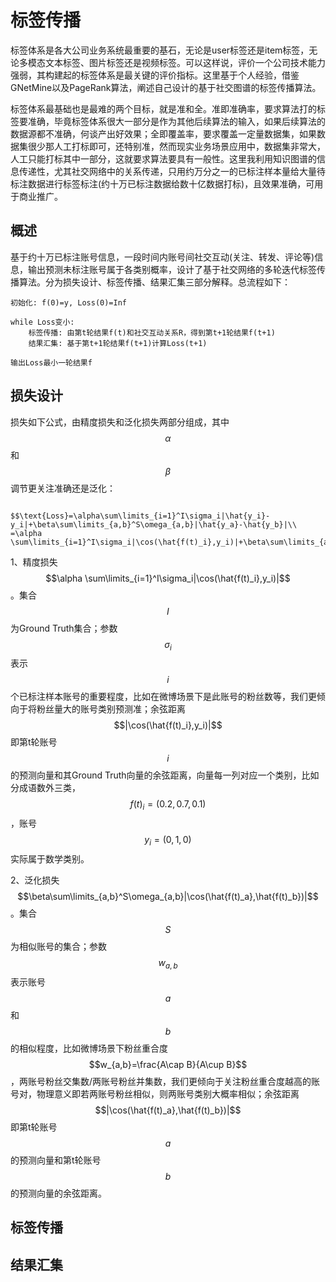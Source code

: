 # 标签传播

标签体系是各大公司业务系统最重要的基石，无论是user标签还是item标签，无论多模态文本标签、图片标签还是视频标签。可以这样说，评价一个公司技术能力强弱，其构建起的标签体系是最关键的评价指标。这里基于个人经验，借鉴GNetMine以及PageRank算法，阐述自己设计的基于社交图谱的标签传播算法。

标签体系最基础也是最难的两个目标，就是准和全。准即准确率，要求算法打的标签要准确，毕竟标签体系很大一部分是作为其他后续算法的输入，如果后续算法的数据源都不准确，何谈产出好效果；全即覆盖率，要求覆盖一定量数据集，如果数据集很少那人工打标即可，还特别准，然而现实业务场景应用中，数据集非常大，人工只能打标其中一部分，这就要求算法要具有一般性。这里我利用知识图谱的信息传递性，尤其社交网络中的关系传递，只用约万分之一的已标注样本量给大量待标注数据进行标签标注\(约十万已标注数据给数十亿数据打标\)，且效果准确，可用于商业推广。

## 概述

基于约十万已标注账号信息，一段时间内账号间社交互动\(关注、转发、评论等\)信息，输出预测未标注账号属于各类别概率，设计了基于社交网络的多轮迭代标签传播算法。分为损失设计、标签传播、结果汇集三部分解释。总流程如下：

```text
初始化: f(0)=y, Loss(0)=Inf

while Loss变小:
    标签传播: 由第t轮结果f(t)和社交互动关系R，得到第t+1轮结果f(t+1)
    结果汇集: 基于第t+1轮结果f(t+1)计算Loss(t+1)

输出Loss最小一轮结果f
```

## 损失设计

损失如下公式，由精度损失和泛化损失两部分组成，其中 $$\alpha$$和 $$\beta$$ 调节更关注准确还是泛化：

                             $$\text{Loss}=\alpha\sum\limits_{i=1}^I\sigma_i|\hat{y_i}-y_i|+\beta\sum\limits_{a,b}^S\omega_{a,b}|\hat{y_a}-\hat{y_b}|\\  =\alpha \sum\limits_{i=1}^I\sigma_i|\cos(\hat{f(t)_i},y_i)|+\beta\sum\limits_{a,b}^S\omega_{a,b}|\cos(\hat{f(t)_a},\hat{f(t)_b})|$$ 

1、精度损失 $$\alpha \sum\limits_{i=1}^I\sigma_i|\cos(\hat{f(t)_i},y_i)|$$ 。集合 $$I$$ 为Ground Truth集合；参数 $$\sigma_i$$ 表示 $$i$$ 个已标注样本账号的重要程度，比如在微博场景下是此账号的粉丝数等，我们更倾向于将粉丝量大的账号类别预测准；余弦距离 $$|\cos(\hat{f(t)_i},y_i)|$$ 即第t轮账号 $$i$$ 的预测向量和其Ground Truth向量的余弦距离，向量每一列对应一个类别，比如分成语数外三类， $$f(t)_i=(0.2,0.7,0.1)$$ ，账号 $$y_i=(0,1,0)$$ 实际属于数学类别。

2、泛化损失 $$\beta\sum\limits_{a,b}^S\omega_{a,b}|\cos(\hat{f(t)_a},\hat{f(t)_b})|$$ 。集合 $$S$$ 为相似账号的集合；参数 $$w_{a,b}$$ 表示账号 $$a$$ 和 $$b$$ 的相似程度，比如微博场景下粉丝重合度 $$w_{a,b}=\frac{A\cap B}{A\cup B}$$ ，两账号粉丝交集数/两账号粉丝并集数，我们更倾向于关注粉丝重合度越高的账号对，物理意义即若两账号粉丝相似，则两账号类别大概率相似；余弦距离 $$|\cos(\hat{f(t)_a},\hat{f(t)_b})|$$ 即第t轮账号 $$a$$ 的预测向量和第t轮账号 $$b$$ 的预测向量的余弦距离。

## 标签传播

## 结果汇集


